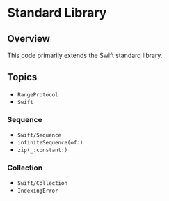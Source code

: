 # Standard Library

## Overview

This code primarily extends the Swift standard library.

## Topics

- ``RangeProtocol``
- ``Swift``

### Sequence

- ``Swift/Sequence``
- ``infiniteSequence(of:)``
- ``zip(_:constant:)``

### Collection

- ``Swift/Collection``
- ``IndexingError``

